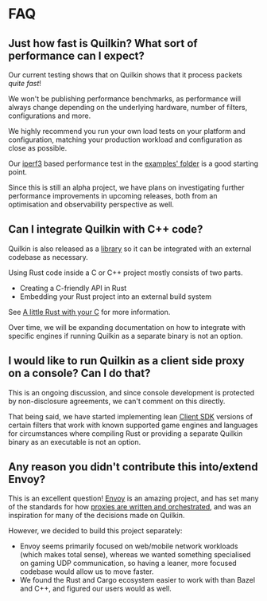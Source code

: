 # FAQ

## Just how fast is Quilkin? What sort of performance can I expect?

Our current testing shows that on Quilkin shows that it process packets _quite fast_!

We won't be publishing performance benchmarks, as performance will always
change depending on the underlying hardware, number of filters, configurations and more.

We highly recommend you run your own load tests on your platform and configuration, matching your production 
workload and configuration as close as possible. 

Our [iperf3](https://iperf.fr/) based performance test in the
[examples' folder](https://github.com/googleforgames/quilkin/tree/{{GITHUB_REF_NAME}}/examples/iperf3) is a good starting point.

Since this is still an alpha project, we have plans on investigating further performance improvements in upcoming 
releases, both from an optimisation and observability perspective as well.

## Can I integrate Quilkin with C++ code?

Quilkin is also released as a <a href="https://crates.io/crates/quilkin" data-proofer-ignore>library</a> so it can be
integrated with an external codebase as necessary.

Using Rust code inside a C or C++ project mostly consists of two parts.

* Creating a C-friendly API in Rust
* Embedding your Rust project into an external build system

See [A little Rust with your C](https://docs.rust-embedded.org/book/interoperability/rust-with-c.html) for more 
information.

Over time, we will be expanding documentation on how to integrate with specific engines if running Quilkin as a 
separate binary is not an option.

## I would like to run Quilkin as a client side proxy on a console? Can I do that?

This is an ongoing discussion, and since console development is protected by non-disclosure agreements, we can't 
comment on this directly.

That being said, we have started implementing lean [Client SDK](./sdks.md) versions of certain filters that work 
with known supported game engines and languages for circumstances where compiling Rust or providing a separate 
Quilkin binary as an executable is not an option.

## Any reason you didn't contribute this into/extend Envoy?

This is an excellent question! [Envoy](https://www.envoyproxy.io/) is an amazing project, and has set many of the 
standards for how [proxies are written and orchestrated](./xds.md), and was an inspiration for many of 
the decisions made on Quilkin.

However, we decided to build this project separately:

* Envoy seems primarily focused on web/mobile network workloads (which makes total sense), whereas we wanted 
  something specialised on gaming UDP communication, so having a leaner, more focused codebase would allow us to move 
  faster.
* We found the Rust and Cargo ecosystem easier to work with than Bazel and C++, and figured our users would as well.

